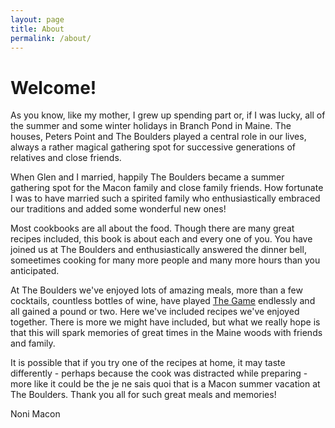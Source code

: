 ```yaml
---
layout: page
title: About
permalink: /about/
---
```


Welcome!
========

As you know, like my mother, I grew up spending part or, if I was lucky, all of the summer and some winter holidays in Branch Pond in Maine. The houses, Peters Point and The Boulders played a central role in our lives, always a rather magical gathering spot for successive generations of relatives and close friends.

When Glen and I married, happily The Boulders became a summer gathering spot for the Macon family and close family friends. How fortunate I was to have married such a spirited family who enthusiastically embraced our traditions and added some wonderful new ones!

Most cookbooks are all about the food. Though there are many great recipes included, this book is about each and every one of you. You have joined us at The Boulders and enthusiastically answered the dinner bell, someetimes cooking for many more people and many more hours than you anticipated.

At The Boulders we've enjoyed lots of amazing meals, more than a few cocktails, countless bottles of wine, have played [The Game](/game) endlessly and all gained a pound or two. Here we've included recipes we've enjoyed together. There is more we might have included, but what we really hope is that this will spark memories of great times in the Maine woods with friends and family.

It is possible that if you try one of the recipes at home, it may taste differently - perhaps because the cook was distracted while preparing - more like it could be the je ne sais quoi that is a Macon summer vacation at The Boulders. Thank you all for such great meals and memories!

Noni Macon
